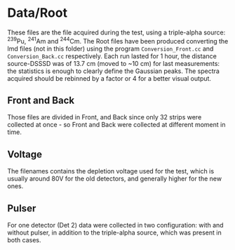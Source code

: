 # Data/Root
These files are the file acquired during the test, using a triple-alpha source: <sup>239</sup>Pu, <sup>241</sup>Am and <sup>244</sup>Cm. 
The Root files have been produced converting the lmd files (not in this folder) using the program `Conversion_Front.cc` and `Conversion_Back.cc` respectively. 
Each run lasted for 1 hour, the distance source-DSSSD was of 13.7 cm (moved to ~10 cm) for last measurements: the statistics is enough to clearly define the Gaussian peaks. 
The spectra acquired should be rebinned by a factor or 4 for a better visual output.

## Front and Back
Those files are divided in Front, and Back since only 32 strips were collected at once - so Front and Back were collected at different moment in time. 

## Voltage
The filenames contains the depletion voltage used for the test, which is usually around 80V for the old detectors, and generally higher for the new ones.  

## Pulser
For one detector (Det 2) data were collected in two configuration: with and without pulser, in addition to the triple-alpha source, which was present in both cases.

